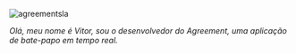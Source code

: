 ![agreementsla](https://user-images.githubusercontent.com/26472575/98958558-2a3fd500-24e1-11eb-882a-02a114418241.png)

*Olá, meu nome é Vitor, sou o desenvolvedor do Agreement, uma aplicação de bate-papo em tempo real.*
